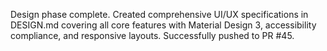 Design phase complete. Created comprehensive UI/UX specifications in DESIGN.md covering all core features with Material Design 3, accessibility compliance, and responsive layouts. Successfully pushed to PR #45.
